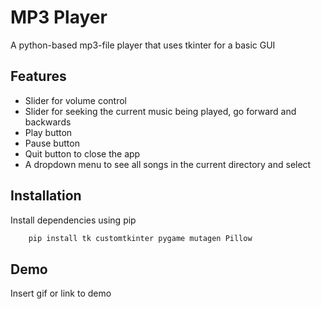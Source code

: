 
# MP3 Player

A python-based mp3-file player that uses tkinter for a basic GUI


## Features

- Slider for volume control
- Slider for seeking the current music being played, go forward and backwards
- Play button
- Pause button
- Quit button to close the app
- A dropdown menu to see all songs in the current directory and select



## Installation

Install dependencies using pip

```bash
    pip install tk customtkinter pygame mutagen Pillow
```
    
## Demo

Insert gif or link to demo

